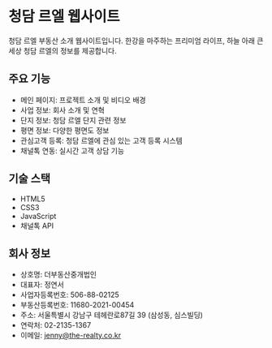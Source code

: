 # 청담 르엘 웹사이트

청담 르엘 부동산 소개 웹사이트입니다. 한강을 마주하는 프리미엄 라이프, 하늘 아래 큰 세상 청담 르엘의 정보를 제공합니다.

## 주요 기능

- 메인 페이지: 프로젝트 소개 및 비디오 배경
- 사업 정보: 회사 소개 및 연혁
- 단지 정보: 청담 르엘 단지 관련 정보
- 평면 정보: 다양한 평면도 정보
- 관심고객 등록: 청담 르엘에 관심 있는 고객 등록 시스템
- 채널톡 연동: 실시간 고객 상담 기능

## 기술 스택

- HTML5
- CSS3
- JavaScript
- 채널톡 API

## 회사 정보

- 상호명: 더부동산중개법인
- 대표자: 정연서
- 사업자등록번호: 506-88-02125
- 부동산등록번호: 11680-2021-00454
- 주소: 서울특별시 강남구 테헤란로87길 39 (삼성동, 심스빌딩)
- 연락처: 02-2135-1367
- 이메일: jenny@the-realty.co.kr